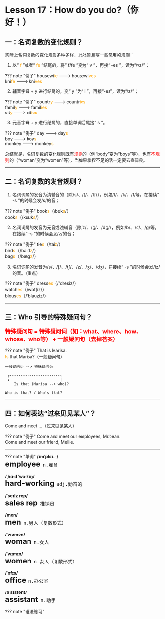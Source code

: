 # Lesson 17：How do you do?（你好！）


## 一：名词复数的变化规则？

实际上名词复数的变化规则多种多样，此处暂且写一些常用的规则：

1. 以“<font color=orange> f </font>”或者“<font color=orange> fe </font>”结尾的，将“ f/fe ”变为“ v ”，再接“ -es ”，读为“/vz/”；

??? note "例子"
    housewi<font color=orange>fe</font>  --->  housewi<font color=orange>ves</font><br>
    kni<font color=orange>fe</font>  --->  kni<font color=orange>ves</font><br>


2. 辅音字母 + y 进行结尾的，变“ y ”为“ i ”，再接“-es”，读为“/z/”；

??? note "例子"
    countr<font color=orange>y</font>  --->  countr<font color=orange>ies</font><br>
    famil<font color=orange>y</font>  --->  famil<font color=orange>ies</font><br>
    cit<font color=orange>y</font>  --->  cit<font color=orange>ies</font><br>


3. 元音字母 + y 进行结尾的，直接单词后尾接“ s ”。

??? note "例子"
    day  ---> day<font color=orange>s</font><br>
    boy  ---> boy<font color=orange>s</font><br>
    monkey  ---> monkey<font color=orange>s</font><br>


总结就是，名词复数的变化规则既有<font color=red>规则</font>的（例“body”变为“boys”等），也有<font color=red>不规则</font>的（“woman”变为“women”等），当如果拿捏不足的话一定要去查词典。


---
## 二：名词复数的发音规则？

1. 名词词尾的发音为清辅音的（除/s/、/ʃ/、/tʃ/），例如/t/、/k/、/f/等，在接续“ -s ”的时候会发/s/的音；

??? note "例子"
    book<font color=orange>s</font>（/bʊk<font color=orange>s</font>/）<br>
    cook<font color=orange>s</font>（/kuʊk<font color=orange>s</font>/）<br>


2. 名词词尾的发音为元音或浊辅音（除/z/、/ʒ/、/dʒ/），例如/b/、/d/、/g/等，在接续“ -s ”的时候会发/z/的音；

??? note "例子"
    tie<font color=orange>s</font>（/tai<font color=orange>z</font>/）<br>
    bird<font color=orange>s</font>（/bə:d<font color=orange>z</font>/）<br>
    bag<font color=orange>s</font>（/bæg<font color=orange>z</font>/）<br>


3. 名词词尾的发音为/s/、/ʃ/、/tʃ/、/z/、/ʒ/、/dʒ/，在接续“ -s ”的时候会发/iz/的音。（重点）

??? note "例子"
    dress<font color=orange>es</font>（/'dresiz/）<br>
    watch<font color=orange>es</font>（/wɒtʃiz/）<br>
    blous<font color=orange>es</font>（/'blauziz/）<br>



---
## 三：Who 引导的特殊疑问句？

<font size=4 color=red>**特殊疑问句 = 特殊疑问词（如：what、where、how、whose、who等） + 一般疑问句（去掉答案）**</font>

??? note "例子"
    That is Marisa.<br>
    <font color=orange>Is</font> that Marisa?（一般疑问句）<br>

```text
一般疑问句 --> 特殊疑问句

 ┌-----------------------┐
 ↓                       |
    Is that (Marisa --> who)? 

Who is that? / Who's that?
```


---
## 四：如何表达“过来见见某人”？

Come and meet ...（过来见见某人）<br>

??? note "例子"
    Come and meet our employees, Mr.bean.<br>
    Come and meet our friend, Mellie.<br>


---
??? note "单词"
    **/ɪmˈplɔɪ.iː/**<br>
    <font size=5>**employee**</font>&nbsp;&nbsp;<font size=4>`n.雇员`</font><br>
    <br>
    **/ˌhɑːd ˈwɜːkɪŋ/**<br>
    <font size=5>**hard-working**</font>&nbsp;&nbsp;<font size=4>`adj.勤奋的`</font><br>
    <br>
    **/ˈseɪlz rep/**<br>
    <font size=5>**sales rep**</font>&nbsp;&nbsp;<font size=4>`推销员`</font><br>
    <br>
    **/men/**<br>
    <font size=5>**men**</font>&nbsp;&nbsp;<font size=4>`n.男人（复数形式）`</font><br>
    <br>
    **/ˈwʊmən/**<br>
    <font size=5>**woman**</font>&nbsp;&nbsp;<font size=4>`n.女人`</font><br>
    <br>
    **/ˈwɪmɪn/**<br>
    <font size=5>**women**</font>&nbsp;&nbsp;<font size=4>`n.女人（复数形式）`</font><br>
    <br>
    **/ˈɒfɪs/**<br>
    <font size=5>**office**</font>&nbsp;&nbsp;<font size=4>`n.办公室`</font><br>
    <br>
    **/əˈsɪstənt/**<br>
    <font size=5>**assistant**</font>&nbsp;&nbsp;<font size=4>`n.助手`</font><br>


??? note "语法练习"

